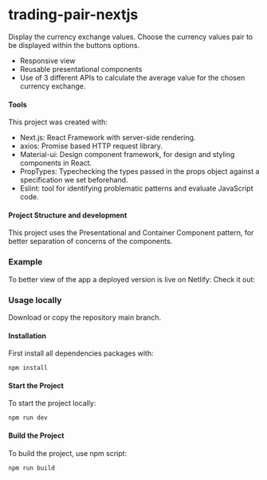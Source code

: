 # trading-pair-nextjs


Display the currency exchange values. 
Choose the currency values pair to be displayed within the buttons options.

- Responsive view
- Reusable presentational components
- Use of 3 different APIs to calculate the average value for the chosen currency exchange.

#### Tools

This project was created with:
- Next.js: React Framework with server-side rendering.
- axios: Promise based HTTP request library.
- Material-ui: Design component framework, for design and styling components in React.
- PropTypes: Typechecking the types passed in the props object against a specification we set beforehand.
- Eslint: tool for identifying problematic patterns and evaluate JavaScript code.

#### Project Structure and development

This project uses the Presentational and Container Component pattern, for better separation of concerns of the components.


### Example

To better view of the app a deployed version is live on Netlify:
Check it out:

### Usage locally
Download or copy the repository main branch. 

#### Installation

First install all dependencies packages with:

```
npm install
```


#### Start the Project

To start the project locally:

```
npm run dev
```


#### Build the Project

To build the project, use npm script:

```
npm run build
```
